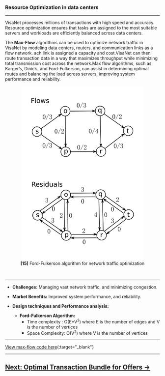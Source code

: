### **Resource Optimization in data centers**

---


VisaNet processes millions of transactions with high speed and accuracy. Resource optimization ensures that tasks are assigned to the most suitable servers and workloads are efficiently  balanced across data centers.

The **Max-Flow** algorithms can be used to optimize network traffic in VisaNet by modeling data centers, routers, and communication links as a flow network. ach link is assigned a capacity and cost.VisaNet can then route transaction data in a way that maximizes throughput while minimizing total transmission cost across the network.Max flow algorithms, such as Karger’s, Dinic’s, and Ford-Fulkerson, can assist in determining optimal routes and balancing the load across servers, improving system performance and reliability.
<p align="center">
  <img src="https://raw.githubusercontent.com/Daneshwari07/vica.github.io/main/images/ford.gif?raw=true" style="width: 400px; height: auto;" alt="Run Length Encoding">
  <br>
  <strong>[15]</strong> Ford-Fulkerson algorithm for network traffic optimization
</p>
<br>

---

- **Challenges:** Managing vast network traffic, and minimizing congestion.

- **Market Benefits:** Improved system performance, and reliability.

- **Design techniques and Performance analysis:**
     - **Ford-Fulkerson Algorithm:**
          - Time complexity : O(E*V<sup>2</sup>) where E is the number of edges and V is the number of vertices
          - Space Complexity: O(V<sup>2</sup>) where V is the number of vertices<br>

---

[View max-flow code here](https://github.com/Daneshwari07/visa.github.io/blob/main/codes/min_max.cpp){:target="_blank"}<br>

---
[Next: Optimal Transaction Bundle for Offers →](./10.md)
---
